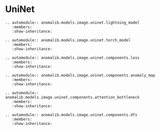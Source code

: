 # UniNet

```{eval-rst}
.. automodule:: anomalib.models.image.uninet.lightning_model
   :members:
   :show-inheritance:
```

```{eval-rst}
.. automodule:: anomalib.models.image.uninet.torch_model
   :members:
   :show-inheritance:
```

```{eval-rst}
.. automodule:: anomalib.models.image.uninet.components.loss
   :members:
   :show-inheritance:
```

```{eval-rst}
.. automodule:: anomalib.models.image.uninet.components.anomaly_map
   :members:
   :show-inheritance:
```

```{eval-rst}
.. automodule:: anomalib.models.image.uninet.components.attention_bottleneck
   :members:
   :show-inheritance:
```

```{eval-rst}
.. automodule:: anomalib.models.image.uninet.components.dfs
   :members:
   :show-inheritance:
```

